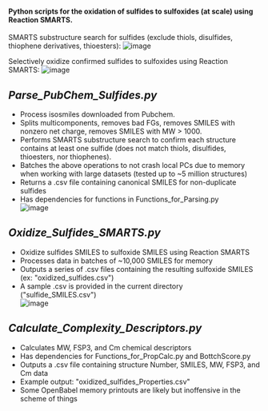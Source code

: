 #### Python scripts for the oxidation of sulfides to sulfoxides (at scale) using Reaction SMARTS.
SMARTS substructure search for sulfides (exclude thiols, disulfides, thiophene derivatives, thioesters):
![image](https://user-images.githubusercontent.com/49004818/184387077-8680aaa2-f22c-4950-9893-2cf3f3271874.png)

Selectively oxidize confirmed sulfides to sulfoxides using Reaction SMARTS:
![image](https://user-images.githubusercontent.com/49004818/184387147-774e622c-6269-4b6c-a056-dfd77476d885.png)

*Parse_PubChem_Sulfides.py*
-------------------------------
- Process isosmiles downloaded from Pubchem.  
- Splits multicomponents, removes bad FGs, removes SMILES with nonzero net charge, removes SMILES with MW > 1000.  
- Performs SMARTS substructure search to confirm each structure contains at least one sulfide (does not match thiols, disulfides, thioesters, nor thiophenes).  
- Batches the above operations to not crash local PCs due to memory when working with large datasets (tested up to ~5 million structures)   
- Returns a .csv file containing canonical SMILES for non-duplicate sulfides  
- Has dependencies for functions in Functions_for_Parsing.py  
![image](https://user-images.githubusercontent.com/49004818/184448982-4e1bfd21-708f-4cf8-bc8e-c3ef43370ea1.png)

*Oxidize_Sulfides_SMARTS.py*
-------------------------------
- Oxidize sulfides SMILES to sulfoxide SMILES using Reaction SMARTS  
- Processes data in batches of ~10,000 SMILES for memory  
- Outputs a series of .csv files containing the resulting sulfoxide SMILES (ex: "oxidized_sulfides.csv")  
- A sample .csv is provided in the current directory ("sulfide_SMILES.csv")  
![image](https://user-images.githubusercontent.com/49004818/184225353-41fbcf7f-f6a1-49e5-abb7-ebeb1307d80b.png)

*Calculate_Complexity_Descriptors.py*
-------------------------------------
- Calculates MW, FSP3, and Cm chemical descriptors  
- Has dependencies for Functions_for_PropCalc.py and BottchScore.py  
- Outputs a .csv file containing structure Number, SMILES, MW, FSP3, and Cm data  
- Example output: "oxidized_sulfides_Properties.csv"  
- Some OpenBabel memory printouts are likely but inoffensive in the scheme of things  
